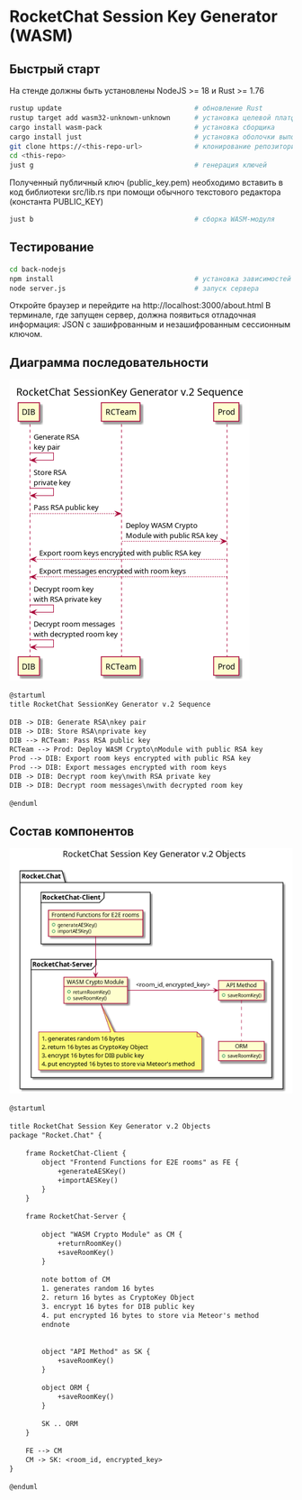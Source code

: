 # RocketChat Session Key Generator (WASM)

## Быстрый старт

На стенде должны быть установлены NodeJS >= 18 и Rust >= 1.76

```bash
rustup update                                 # обновление Rust
rustup target add wasm32-unknown-unknown      # установка целевой платформы
cargo install wasm-pack                       # установка сборщика
cargo install just                            # установка оболочки выполнения
git clone https://<this-repo-url>             # клонирование репозитория
cd <this-repo>
just g                                        # генерация ключей
```

Полученный публичный ключ (public_key.pem) необходимо вставить
в код библиотеки src/lib.rs при помощи обычного текстового редактора
(константа PUBLIC_KEY)

```bash
just b                                        # сборка WASM-модуля
```

## Тестирование

```bash
cd back-nodejs                                
npm install                                   # установка зависимостей
node server.js                                # запуск сервера
```

Откройте браузер и перейдите на http://localhost:3000/about.html
В терминале, где запущен сервер, должна появиться отладочная информация: JSON с
зашифрованным и незашифрованным сессионным ключом.

## Диаграмма последовательности

![](./keygen_seq.png)

```plantuml
@startuml
title RocketChat SessionKey Generator v.2 Sequence

DIB -> DIB: Generate RSA\nkey pair
DIB -> DIB: Store RSA\nprivate key
DIB --> RCTeam: Pass RSA public key
RCTeam --> Prod: Deploy WASM Crypto\nModule with public RSA key
Prod --> DIB: Export room keys encrypted with public RSA key
Prod --> DIB: Export messages encrypted with room keys
DIB -> DIB: Decrypt room key\nwith RSA private key
DIB -> DIB: Decrypt room messages\nwith decrypted room key

@enduml

```

## Состав компонентов

![](./keygen_objects.png)

```plantuml
@startuml

title RocketChat Session Key Generator v.2 Objects
package	"Rocket.Chat" {

	frame RocketChat-Client {
		object "Frontend Functions for E2E rooms" as FE {
			+generateAESKey()
			+importAESKey()
		}
	}

	frame RocketChat-Server {

		object "WASM Crypto Module" as CM {
			+returnRoomKey()
			+saveRoomKey()
		}

		note bottom of CM
		1. generates random 16 bytes
		2. return 16 bytes as CryptoKey Object
		3. encrypt 16 bytes for DIB public key
		4. put encrypted 16 bytes to store via Meteor's method
		endnote


		object "API Method" as SK {
			+saveRoomKey()
		}

		object ORM {
			+saveRoomKey()
		}

		SK .. ORM
	}

	FE --> CM
	CM -> SK: <room_id, encrypted_key>
}

@enduml
```
